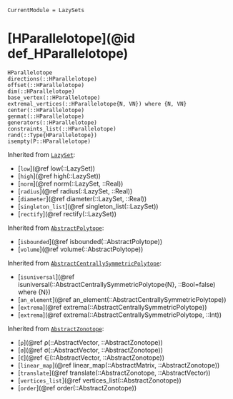 ```@meta
CurrentModule = LazySets
```

# [HParallelotope](@id def_HParallelotope)

```@docs
HParallelotope
directions(::HParallelotope)
offset(::HParallelotope)
dim(::HParallelotope)
base_vertex(::HParallelotope)
extremal_vertices(::HParallelotope{N, VN}) where {N, VN}
center(::HParallelotope)
genmat(::HParallelotope)
generators(::HParallelotope)
constraints_list(::HParallelotope)
rand(::Type{HParallelotope})
isempty(P::HParallelotope)
```

Inherited from [`LazySet`](@ref):
* [`low`](@ref low(::LazySet))
* [`high`](@ref high(::LazySet))
* [`norm`](@ref norm(::LazySet, ::Real))
* [`radius`](@ref radius(::LazySet, ::Real))
* [`diameter`](@ref diameter(::LazySet, ::Real))
* [`singleton_list`](@ref singleton_list(::LazySet))
* [`rectify`](@ref rectify(::LazySet))

Inherited from [`AbstractPolytope`](@ref):
* [`isbounded`](@ref isbounded(::AbstractPolytope))
* [`volume`](@ref volume(::AbstractPolytope))

Inherited from [`AbstractCentrallySymmetricPolytope`](@ref):
* [`isuniversal`](@ref isuniversal(::AbstractCentrallySymmetricPolytope{N}, ::Bool=false) where {N})
* [`an_element`](@ref an_element(::AbstractCentrallySymmetricPolytope))
* [`extrema`](@ref extrema(::AbstractCentrallySymmetricPolytope))
* [`extrema`](@ref extrema(::AbstractCentrallySymmetricPolytope, ::Int))

Inherited from [`AbstractZonotope`](@ref):
* [`ρ`](@ref ρ(::AbstractVector, ::AbstractZonotope))
* [`σ`](@ref σ(::AbstractVector, ::AbstractZonotope))
* [`∈`](@ref ∈(::AbstractVector, ::AbstractZonotope))
* [`linear_map`](@ref linear_map(::AbstractMatrix, ::AbstractZonotope))
* [`translate`](@ref translate(::AbstractZonotope, ::AbstractVector))
* [`vertices_list`](@ref vertices_list(::AbstractZonotope))
* [`order`](@ref order(::AbstractZonotope))
